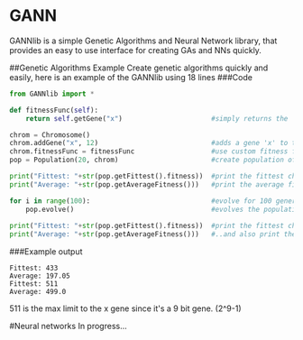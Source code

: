# GANN
GANNlib is a simple Genetic Algorithms and Neural Network library, that provides an easy to use interface for creating GAs and NNs quickly.

##Genetic Algorithms Example
Create genetic algorithms quickly and easily, here is an example of the GANNlib using 18 lines
###Code
```python
from GANNlib import *

def fitnessFunc(self):
    return self.getGene("x")                      #simply returns the 'x' gene for the fitness function, x will be maximised

chrom = Chromosome()
chrom.addGene("x", 12)                            #adds a gene 'x' to the chromosome that is 9 bits in size
chrom.fitnessFunc = fitnessFunc                   #use custom fitness function
pop = Population(20, chrom)                       #create population of 20 of the chrom chromosomes, randomly generated

print("Fittest: "+str(pop.getFittest().fitness))  #print the fittest chromosome in the population
print("Average: "+str(pop.getAverageFitness()))   #print the average fitness across the population

for i in range(100):                              #evolve for 100 generations
    pop.evolve()                                  #evolves the population using GA
    
print("Fittest: "+str(pop.getFittest().fitness))  #print the fittest chromosome again at the end
print("Average: "+str(pop.getAverageFitness()))   #..and also print the average again
```
###Example output
```
Fittest: 433
Average: 197.05
Fittest: 511
Average: 499.0
```
511 is the max limit to the x gene since it's a 9 bit gene. (2^9-1)

#Neural networks
In progress...
